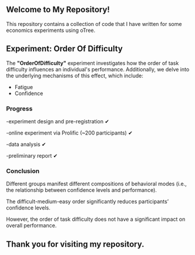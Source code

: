 ## Welcome to My Repository!

This repository contains a collection of code that I have written for some economics experiments using oTree. 

## Experiment: Order Of Difficulty

The **"OrderOfDifficulty"** experiment investigates how the order of task difficulty influences an individual's performance. Additionally, we delve into the underlying mechanisms of this effect, which include:
- Fatigue
- Confidence

### Progress
-experiment design and pre-registration ✔

-online experiment via Prolific (~200 participants) ✔

-data analysis ✔

-preliminary report ✔

### Conclusion
Different groups manifest different compositions of behavioral modes (i.e., the relationship between confidence levels and performance).

The difficult-medium-easy order significantly reduces participants’ confidence levels. 

However, the order of task difficulty does not have a significant impact on overall performance.


## Thank you for visiting my repository.
